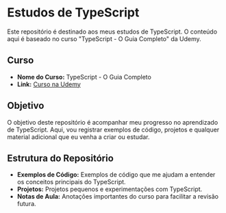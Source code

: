 # Estudos de TypeScript

Este repositório é destinado aos meus estudos de TypeScript. O conteúdo aqui é baseado no curso "TypeScript - O Guia Completo" da Udemy.

## Curso

- **Nome do Curso:** TypeScript - O Guia Completo
- **Link:** [Curso na Udemy](https://www.udemy.com/share/1026x83@ni_G4cW9btCHPTP-p9HTXqYosx6brAz9dwzRdPVdzbugV1K3vdmv_l4y1X6T1RBhgw==/)

## Objetivo

O objetivo deste repositório é acompanhar meu progresso no aprendizado de TypeScript. Aqui, vou registrar exemplos de código, projetos e qualquer material adicional que eu venha a criar ou estudar.

## Estrutura do Repositório

- **Exemplos de Código:** Exemplos de código que me ajudam a entender os conceitos principais do TypeScript.
- **Projetos:** Projetos pequenos e experimentações com TypeScript.
- **Notas de Aula:** Anotações importantes do curso para facilitar a revisão futura.
